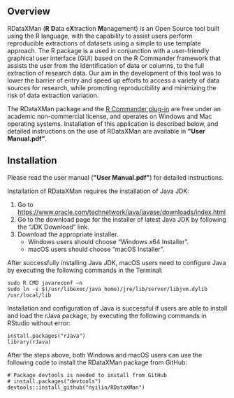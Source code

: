 Overview
--------

RDataXMan (**R** **D**ata e**X**traction **M**anagement) is an Open Source tool built using the R language, with the capability to assist users perform reproducible extractions of datasets using a simple to use template approach. The R package is a used in conjunction with a user-friendly graphical user interface (GUI) based on the R Commander framework that assists the user from the identification of data or columns, to the full extraction of research data. Our aim in the development of this tool was to lower the barrier of entry and speed up efforts to access a variety of data sources for research, while promoting reproducibility and minimizing the risk of data extraction variation. 

The RDataXMan package and the [R Commander plug-in](https://github.com/nyilin/RcmdrPlugin.RDataXMan) are free under an academic non-commercial license, and operates on Windows and Mac operating systems. Installation of this application is described below, and detailed instructions on the use of RDataXMan are available in **"User Manual.pdf"**.

Installation
------------

Please read the user manual (**"User Manual.pdf"**) for detailed instructions.

Installation of RDataXMan requires the installation of Java JDK:

1.  Go to https://www.oracle.com/technetwork/java/javase/downloads/index.html
2.  Go to the download page for the installer of latest Java JDK by
    following the “JDK Download” link.
3.  Download the appropriate installer.
    -   Windows users should choose “Windows x64 Installer”.
    -   macOS users should choose “macOS Installer”.

After successfully installing Java JDK, macOS users need to configure Java by 
executing the following commands in the Terminal:

    sudo R CMD javareconf –n
    sudo ln -s $(/usr/libexec/java_home)/jre/lib/server/libjvm.dylib /usr/local/lib

Installation and configuration of Java is successful if users are able to install and load the rJava package, by executing the following commands in RStudio without error:

    install.packages("rJava")
    library(rJava)

After the steps above, both Windows and macOS users can use the
following code to install the RDataXMan package from GitHub:

    # Package devtools is needed to install from GitHub
    # install.packages("devtools")
    devtools::install_github("nyilin/RDataXMan")
